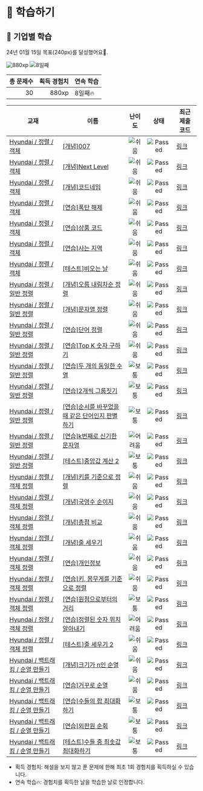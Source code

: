 # 📖 학습하기

## 🚀 기업별 학습
24년 01월 15일 목표(240px)를 달성했어요🥳.

![880xp](https://img.shields.io/badge/EXP-880xp-%235cb85c.svg?for-the-badge)
![8일째](https://img.shields.io/badge/연속학습-8일째-%23E34F26.svg?for-the-badge)

|총 문제수|획득 경험치|연속 학습|
|---:|---:|---|
30|880xp|8일째🔥|

|교재|이름|난이도|상태|최근 제출 코드|
|---|---|:---:|:---:|---|
|[Hyundai / 정렬 / 객체](https://www.codetree.ai/missions?missionId=17)|[[개념]007](https://www.codetree.ai/missions/17/problems/007)|![쉬움][easy]|![Passed][passed]|[링크](https://github.com/j9972/codetree-TILs/blob/main/240115/007/007.py)|
|[Hyundai / 정렬 / 객체](https://www.codetree.ai/missions?missionId=17)|[[개념]Next Level](https://www.codetree.ai/missions/17/problems/next-level)|![쉬움][easy]|![Passed][passed]|[링크](https://github.com/j9972/codetree-TILs/blob/main/240115/Next%20Level/next-level.py)|
|[Hyundai / 정렬 / 객체](https://www.codetree.ai/missions?missionId=17)|[[개념]코드네임](https://www.codetree.ai/missions/17/problems/code-name)|![쉬움][easy]|![Passed][passed]|[링크](https://github.com/j9972/codetree-TILs/blob/main/240115/%EC%BD%94%EB%93%9C%EB%84%A4%EC%9E%84/code-name.py)|
|[Hyundai / 정렬 / 객체](https://www.codetree.ai/missions?missionId=17)|[[연습]폭탄 해제](https://www.codetree.ai/missions/17/problems/bomb-removal)|![쉬움][easy]|![Passed][passed]|[링크](https://github.com/j9972/codetree-TILs/blob/main/240115/%ED%8F%AD%ED%83%84%20%ED%95%B4%EC%A0%9C/bomb-removal.py)|
|[Hyundai / 정렬 / 객체](https://www.codetree.ai/missions?missionId=17)|[[연습]상품 코드](https://www.codetree.ai/missions/17/problems/product-code)|![쉬움][easy]|![Passed][passed]|[링크](https://github.com/j9972/codetree-TILs/blob/main/240115/%EC%83%81%ED%92%88%20%EC%BD%94%EB%93%9C/product-code.py)|
|[Hyundai / 정렬 / 객체](https://www.codetree.ai/missions?missionId=17)|[[연습]사는 지역](https://www.codetree.ai/missions/17/problems/where-live)|![쉬움][easy]|![Passed][passed]|[링크](https://github.com/j9972/codetree-TILs/blob/main/240115/%EC%82%AC%EB%8A%94%20%EC%A7%80%EC%97%AD/where-live.py)|
|[Hyundai / 정렬 / 객체](https://www.codetree.ai/missions?missionId=17)|[[테스트]비오는 날](https://www.codetree.ai/missions/17/problems/rainy-day)|![쉬움][easy]|![Passed][passed]|[링크](https://github.com/j9972/codetree-TILs/blob/main/240115/%EB%B9%84%EC%98%A4%EB%8A%94%20%EB%82%A0/rainy-day.py)|
|[Hyundai / 정렬 / 일반 정렬](https://www.codetree.ai/missions?missionId=17)|[[개념]오름 내림차순 정렬](https://www.codetree.ai/missions/17/problems/inc-dec-sorting)|![쉬움][easy]|![Passed][passed]|[링크](https://github.com/j9972/codetree-TILs/blob/main/240115/%EC%98%A4%EB%A6%84%20%EB%82%B4%EB%A6%BC%EC%B0%A8%EC%88%9C%20%EC%A0%95%EB%A0%AC/inc-dec-sorting.py)|
|[Hyundai / 정렬 / 일반 정렬](https://www.codetree.ai/missions?missionId=17)|[[개념]문자열 정렬](https://www.codetree.ai/missions/17/problems/string-sort)|![쉬움][easy]|![Passed][passed]|[링크](https://github.com/j9972/codetree-TILs/blob/main/240115/%EB%AC%B8%EC%9E%90%EC%97%B4%20%EC%A0%95%EB%A0%AC/string-sort.py)|
|[Hyundai / 정렬 / 일반 정렬](https://www.codetree.ai/missions?missionId=17)|[[연습]단어 정렬](https://www.codetree.ai/missions/17/problems/sorting-words)|![쉬움][easy]|![Passed][passed]|[링크](https://github.com/j9972/codetree-TILs/blob/main/240115/%EB%8B%A8%EC%96%B4%20%EC%A0%95%EB%A0%AC/sorting-words.py)|
|[Hyundai / 정렬 / 일반 정렬](https://www.codetree.ai/missions?missionId=17)|[[연습]Top K 숫자 구하기](https://www.codetree.ai/missions/17/problems/kth-number)|![쉬움][easy]|![Passed][passed]|[링크](https://github.com/j9972/codetree-TILs/blob/main/240115/Top%20K%20%EC%88%AB%EC%9E%90%20%EA%B5%AC%ED%95%98%EA%B8%B0/kth-number.py)|
|[Hyundai / 정렬 / 일반 정렬](https://www.codetree.ai/missions?missionId=17)|[[연습]두 개의 동일한 수열](https://www.codetree.ai/missions/17/problems/two-equal-series)|![보통][medium]|![Passed][passed]|[링크](https://github.com/j9972/codetree-TILs/blob/main/240115/%EB%91%90%20%EA%B0%9C%EC%9D%98%20%EB%8F%99%EC%9D%BC%ED%95%9C%20%EC%88%98%EC%97%B4/two-equal-series.py)|
|[Hyundai / 정렬 / 일반 정렬](https://www.codetree.ai/missions?missionId=17)|[[연습]2개씩 그룹짓기](https://www.codetree.ai/missions/17/problems/group-of-pairs)|![보통][medium]|![Passed][passed]|[링크](https://github.com/j9972/codetree-TILs/blob/main/240115/2%EA%B0%9C%EC%94%A9%20%EA%B7%B8%EB%A3%B9%EC%A7%93%EA%B8%B0/group-of-pairs.py)|
|[Hyundai / 정렬 / 일반 정렬](https://www.codetree.ai/missions?missionId=17)|[[연습]순서를 바꾸었을 때 같은 단어인지 판별하기](https://www.codetree.ai/missions/17/problems/determine-same-word)|![보통][medium]|![Passed][passed]|[링크](https://github.com/j9972/codetree-TILs/blob/main/240115/%EC%88%9C%EC%84%9C%EB%A5%BC%20%EB%B0%94%EA%BE%B8%EC%97%88%EC%9D%84%20%EB%95%8C%20%EA%B0%99%EC%9D%80%20%EB%8B%A8%EC%96%B4%EC%9D%B8%EC%A7%80%20%ED%8C%90%EB%B3%84%ED%95%98%EA%B8%B0/determine-same-word.py)|
|[Hyundai / 정렬 / 일반 정렬](https://www.codetree.ai/missions?missionId=17)|[[연습]k번째로 신기한 문자열](https://www.codetree.ai/missions/17/problems/kth-special-string)|![어려움][hard]|![Passed][passed]|[링크](https://github.com/j9972/codetree-TILs/blob/main/240115/k%EB%B2%88%EC%A7%B8%EB%A1%9C%20%EC%8B%A0%EA%B8%B0%ED%95%9C%20%EB%AC%B8%EC%9E%90%EC%97%B4/kth-special-string.py)|
|[Hyundai / 정렬 / 일반 정렬](https://www.codetree.ai/missions?missionId=17)|[[테스트]중앙값 계산 2](https://www.codetree.ai/missions/17/problems/get-median-2)|![보통][medium]|![Passed][passed]|[링크](https://github.com/j9972/codetree-TILs/blob/main/240115/%EC%A4%91%EC%95%99%EA%B0%92%20%EA%B3%84%EC%82%B0%202/get-median-2.py)|
|[Hyundai / 정렬 / 객체 정렬](https://www.codetree.ai/missions?missionId=17)|[[개념]키를 기준으로 정렬](https://www.codetree.ai/missions/17/problems/sort-by-height)|![쉬움][easy]|![Passed][passed]|[링크](https://github.com/j9972/codetree-TILs/blob/main/240115/%ED%82%A4%EB%A5%BC%20%EA%B8%B0%EC%A4%80%EC%9C%BC%EB%A1%9C%20%EC%A0%95%EB%A0%AC/sort-by-height.py)|
|[Hyundai / 정렬 / 객체 정렬](https://www.codetree.ai/missions?missionId=17)|[[개념]국영수 순이지](https://www.codetree.ai/missions/17/problems/korean-english-math-order)|![쉬움][easy]|![Passed][passed]|[링크](https://github.com/j9972/codetree-TILs/blob/main/240115/%EA%B5%AD%EC%98%81%EC%88%98%20%EC%88%9C%EC%9D%B4%EC%A7%80/korean-english-math-order.py)|
|[Hyundai / 정렬 / 객체 정렬](https://www.codetree.ai/missions?missionId=17)|[[개념]총점 비교](https://www.codetree.ai/missions/17/problems/compare-total-points)|![쉬움][easy]|![Passed][passed]|[링크](https://github.com/j9972/codetree-TILs/blob/main/240115/%EC%B4%9D%EC%A0%90%20%EB%B9%84%EA%B5%90/compare-total-points.py)|
|[Hyundai / 정렬 / 객체 정렬](https://www.codetree.ai/missions?missionId=17)|[[개념]줄 세우기](https://www.codetree.ai/missions/17/problems/line-up-students)|![쉬움][easy]|![Passed][passed]|[링크](https://github.com/j9972/codetree-TILs/blob/main/240115/%EC%A4%84%20%EC%84%B8%EC%9A%B0%EA%B8%B0/line-up-students.py)|
|[Hyundai / 정렬 / 객체 정렬](https://www.codetree.ai/missions?missionId=17)|[[연습]개인정보](https://www.codetree.ai/missions/17/problems/personal-info)|![쉬움][easy]|![Passed][passed]|[링크](https://github.com/j9972/codetree-TILs/blob/main/240115/%EA%B0%9C%EC%9D%B8%EC%A0%95%EB%B3%B4/personal-info.py)|
|[Hyundai / 정렬 / 객체 정렬](https://www.codetree.ai/missions?missionId=17)|[[연습]키, 몸무게를 기준으로 정렬](https://www.codetree.ai/missions/17/problems/sort-by-height-and-weight)|![쉬움][easy]|![Passed][passed]|[링크](https://github.com/j9972/codetree-TILs/blob/main/240115/%ED%82%A4%2C%20%EB%AA%B8%EB%AC%B4%EA%B2%8C%EB%A5%BC%20%EA%B8%B0%EC%A4%80%EC%9C%BC%EB%A1%9C%20%EC%A0%95%EB%A0%AC/sort-by-height-and-weight.py)|
|[Hyundai / 정렬 / 객체 정렬](https://www.codetree.ai/missions?missionId=17)|[[연습]원점으로부터의 거리](https://www.codetree.ai/missions/17/problems/distance-from-origin)|![보통][medium]|![Passed][passed]|[링크](https://github.com/j9972/codetree-TILs/blob/main/240115/%EC%9B%90%EC%A0%90%EC%9C%BC%EB%A1%9C%EB%B6%80%ED%84%B0%EC%9D%98%20%EA%B1%B0%EB%A6%AC/distance-from-origin.py)|
|[Hyundai / 정렬 / 객체 정렬](https://www.codetree.ai/missions?missionId=17)|[[연습]정렬된 숫자 위치 알아내기](https://www.codetree.ai/missions/17/problems/indices-of-sorted-array)|![어려움][hard]|![Passed][passed]|[링크](https://github.com/j9972/codetree-TILs/blob/main/240115/%EC%A0%95%EB%A0%AC%EB%90%9C%20%EC%88%AB%EC%9E%90%20%EC%9C%84%EC%B9%98%20%EC%95%8C%EC%95%84%EB%82%B4%EA%B8%B0/indices-of-sorted-array.py)|
|[Hyundai / 정렬 / 객체 정렬](https://www.codetree.ai/missions?missionId=17)|[[테스트]줄 세우기 2](https://www.codetree.ai/missions/17/problems/line-up-students-2)|![쉬움][easy]|![Passed][passed]|[링크](https://github.com/j9972/codetree-TILs/blob/main/240115/%EC%A4%84%20%EC%84%B8%EC%9A%B0%EA%B8%B0%202/line-up-students-2.py)|
|[Hyundai / 백트래킹 / 순열 만들기](https://www.codetree.ai/missions?missionId=17)|[[개념]크기가 n인 순열](https://www.codetree.ai/missions/17/problems/n-permutation)|![쉬움][easy]|![Passed][passed]|[링크](https://github.com/j9972/codetree-TILs/blob/main/240115/%ED%81%AC%EA%B8%B0%EA%B0%80%20n%EC%9D%B8%20%EC%88%9C%EC%97%B4/n-permutation.py)|
|[Hyundai / 백트래킹 / 순열 만들기](https://www.codetree.ai/missions?missionId=17)|[[연습]거꾸로 순열](https://www.codetree.ai/missions/17/problems/backward-permutation)|![쉬움][easy]|![Passed][passed]|[링크](https://github.com/j9972/codetree-TILs/blob/main/240115/%EA%B1%B0%EA%BE%B8%EB%A1%9C%20%EC%88%9C%EC%97%B4/backward-permutation.py)|
|[Hyundai / 백트래킹 / 순열 만들기](https://www.codetree.ai/missions?missionId=17)|[[연습]수들의 합 최대화하기](https://www.codetree.ai/missions/17/problems/max-sum-of-numbers)|![보통][medium]|![Passed][passed]|[링크](https://github.com/j9972/codetree-TILs/blob/main/240115/%EC%88%98%EB%93%A4%EC%9D%98%20%ED%95%A9%20%EC%B5%9C%EB%8C%80%ED%99%94%ED%95%98%EA%B8%B0/max-sum-of-numbers.py)|
|[Hyundai / 백트래킹 / 순열 만들기](https://www.codetree.ai/missions?missionId=17)|[[연습]외판원 순회](https://www.codetree.ai/missions/17/problems/traveling-salesman-problem)|![보통][medium]|![Passed][passed]|[링크](https://github.com/j9972/codetree-TILs/blob/main/240115/%EC%99%B8%ED%8C%90%EC%9B%90%20%EC%88%9C%ED%9A%8C/traveling-salesman-problem.py)|
|[Hyundai / 백트래킹 / 순열 만들기](https://www.codetree.ai/missions?missionId=17)|[[테스트]수들 중 최솟값 최대화하기](https://www.codetree.ai/missions/17/problems/maximin-of-numbers)|![보통][medium]|![Passed][passed]|[링크](https://github.com/j9972/codetree-TILs/blob/main/240115/%EC%88%98%EB%93%A4%20%EC%A4%91%20%EC%B5%9C%EC%86%9F%EA%B0%92%20%EC%B5%9C%EB%8C%80%ED%99%94%ED%95%98%EA%B8%B0/maximin-of-numbers.py)|


* 획득 경험치: 해설을 보지 않고 푼 문제에 한해 최초 1회 경험치를 획득하실 수 있습니다.
* 연속 학습🔥: 경험치를 획득한 날을 학습한 날로 인정합니다.










[b5]: https://img.shields.io/badge/Bronze_5-%235D3E31.svg
[b4]: https://img.shields.io/badge/Bronze_4-%235D3E31.svg
[b3]: https://img.shields.io/badge/Bronze_3-%235D3E31.svg
[b2]: https://img.shields.io/badge/Bronze_2-%235D3E31.svg
[b1]: https://img.shields.io/badge/Bronze_1-%235D3E31.svg
[s5]: https://img.shields.io/badge/Silver_5-%23394960.svg
[s4]: https://img.shields.io/badge/Silver_4-%23394960.svg
[s3]: https://img.shields.io/badge/Silver_3-%23394960.svg
[s2]: https://img.shields.io/badge/Silver_2-%23394960.svg
[s1]: https://img.shields.io/badge/Silver_1-%23394960.svg
[g5]: https://img.shields.io/badge/Gold_5-%23FFC433.svg
[g4]: https://img.shields.io/badge/Gold_4-%23FFC433.svg
[g3]: https://img.shields.io/badge/Gold_3-%23FFC433.svg
[g2]: https://img.shields.io/badge/Gold_2-%23FFC433.svg
[g1]: https://img.shields.io/badge/Gold_1-%23FFC433.svg
[p5]: https://img.shields.io/badge/Platinum_5-%2376DDD8.svg
[p4]: https://img.shields.io/badge/Platinum_4-%2376DDD8.svg
[p3]: https://img.shields.io/badge/Platinum_3-%2376DDD8.svg
[p2]: https://img.shields.io/badge/Platinum_2-%2376DDD8.svg
[p1]: https://img.shields.io/badge/Platinum_1-%2376DDD8.svg
[passed]: https://img.shields.io/badge/Passed-%23009D27.svg
[failed]: https://img.shields.io/badge/Failed-%23D24D57.svg
[easy]: https://img.shields.io/badge/쉬움-%235cb85c.svg?for-the-badge
[medium]: https://img.shields.io/badge/보통-%23FFC433.svg?for-the-badge
[hard]: https://img.shields.io/badge/어려움-%23D24D57.svg?for-the-badge